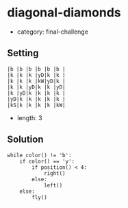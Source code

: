 # diagonal-diamonds
- category: final-challenge

## Setting

```
|b |b |b |b |b |b |
|k |k |k |yD|k |k |
|k |k |k |kW|yD|k |
|k |k |yD|k |k |yD|
|k |yD|k |k |k |k |
|yD|k |k |k |k |k |
|kS|k |k |k |k |kW|
```

- length: 3

## Solution

```
while color() != 'b':
    if color() == 'y':
        if position() < 4:
            right()
        else:
            left()
    else:
        fly()
```
